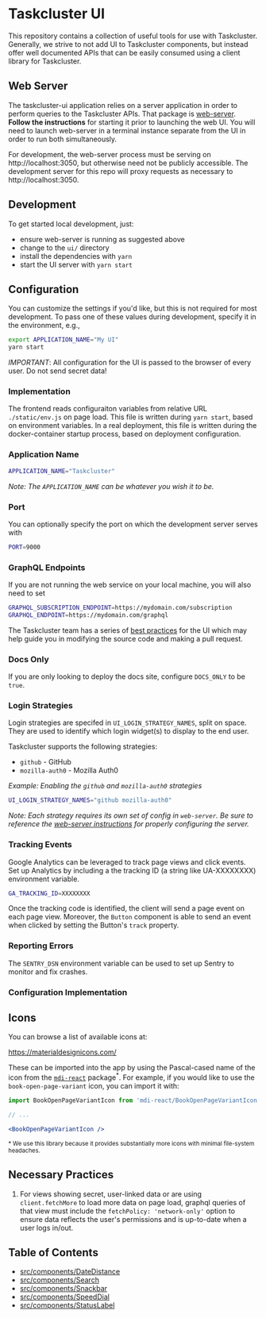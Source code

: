 # Taskcluster UI

This repository contains a collection of useful tools for use with Taskcluster.
Generally, we strive to not add UI to Taskcluster components, but instead offer
well documented APIs that can be easily consumed using a client library for
Taskcluster.

## Web Server

The taskcluster-ui application relies on a server application in order to
perform queries to the Taskcluster APIs. That package is
[web-server](../services/web-server).
**Follow the instructions** for starting it prior to launching
the web UI. You will need to launch web-server in a terminal
instance separate from the UI in order to run both simultaneously.

For development, the web-server process must be serving on
http://localhost:3050, but otherwise need not be publicly accessible. The
development server for this repo will proxy requests as necessary to
http://localhost:3050.

## Development

To get started local development, just:

* ensure web-server is running as suggested above
* change to the `ui/` directory
* install the dependencies with `yarn`
* start the UI server with `yarn start`

## Configuration

You can customize the settings if you'd like, but this is not required for most development.
To pass one of these values during development, specify it in the environment, e.g.,
```bash
export APPLICATION_NAME="My UI"
yarn start
```

_IMPORTANT_: All configuration for the UI is passed to the browser of every user.
Do not send secret data!

### Implementation

The frontend reads configuraiton variables from relative URL `./static/env.js` on page load.
This file is written during `yarn start`, based on environment variables.
In a real deployment, this file is written during the docker-container startup process, based on deployment configuration.

### Application Name

```bash
APPLICATION_NAME="Taskcluster"
```

_Note: The `APPLICATION_NAME` can be whatever you wish it to be._

### Port

You can optionally specify the port on which the development server serves with

```bash
PORT=9000
```

### GraphQL Endpoints

If you are not running the web service on your local machine, you will also need to set

```bash
GRAPHQL_SUBSCRIPTION_ENDPOINT=https://mydomain.com/subscription
GRAPHQL_ENDPOINT=https://mydomain.com/graphql
```

The Taskcluster team has a series of [best practices](../dev-docs/best-practices/ui.md) for the UI which may help
guide you in modifying the source code and making a pull request.

### Docs Only

If you are only looking to deploy the docs site, configure `DOCS_ONLY` to be `true`.

### Login Strategies

Login strategies are specifed in `UI_LOGIN_STRATEGY_NAMES`, split on space. They are used to identify which
login widget(s) to display to the end user.

Taskcluster supports the following strategies:
* `github` - GitHub
* `mozilla-auth0` - Mozilla Auth0

_Example: Enabling the `github` and `mozilla-auth0` strategies_

```bash
UI_LOGIN_STRATEGY_NAMES="github mozilla-auth0"
```

_Note: Each strategy requires its own set of config in `web-server`. Be sure to reference the
[web-server instructions](https://github.com/taskcluster/taskcluster/tree/master/services/web-server#login-strategies)
for properly configuring the server._

### Tracking Events

Google Analytics can be leveraged to track page views and click events.
Set up Analytics by including a the tracking ID (a string like UA-XXXXXXXX) environment variable.

```bash
GA_TRACKING_ID=XXXXXXXX
```

Once the tracking code is identified, the client will send a page event on each page view.
Moreover, the `Button` component is able to send an event when clicked by setting
the Button's `track` property.

### Reporting Errors

The `SENTRY_DSN` environment variable can be used to set up Sentry to monitor and fix crashes.

### Configuration Implementation



## Icons

You can browse a list of available icons at:

https://materialdesignicons.com/

These can be imported into the app by using the Pascal-cased name of the icon from the
[`mdi-react`](https://github.com/levrik/mdi-react) package<sup>*</sup>.
For example, if you would like to use the `book-open-page-variant` icon, you can import it with:

```jsx
import BookOpenPageVariantIcon from 'mdi-react/BookOpenPageVariantIcon';

// ...

<BookOpenPageVariantIcon />
```

<sup>* We use this library because it provides substantially more icons with minimal file-system headaches.</sup>

## Necessary Practices

1. For views showing secret, user-linked data or are using `client.fetchMore` to load more data
on page load, graphql queries of that view must include the `fetchPolicy: 'network-only'` option to ensure
data reflects the user's permissions and is up-to-date when a user logs in/out.

## Table of Contents

<!-- TOC BEGIN -->
* [src/components/DateDistance](src/components/DateDistance#readme)
* [src/components/Search](src/components/Search#readme)
* [src/components/Snackbar](src/components/Snackbar#readme)
* [src/components/SpeedDial](src/components/SpeedDial#readme)
* [src/components/StatusLabel](src/components/StatusLabel#readme)
<!-- TOC END -->

